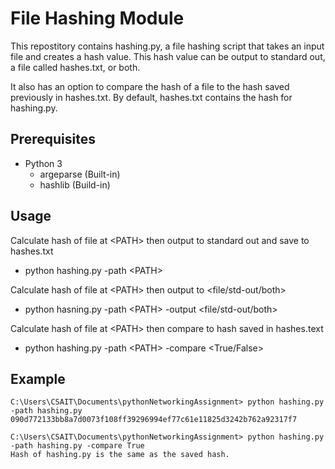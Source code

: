 # File Hashing Module

This repostitory contains hashing.py, a file hashing script that takes an input file and creates a hash value. This hash value can be output to standard out, a file called hashes.txt, or both. 

It also has an option to compare the hash of a file to the hash saved previously in hashes.txt. By default, hashes.txt contains the hash for hashing.py.

## Prerequisites
- Python 3
  - argeparse (Built-in)
  - hashlib (Build-in)

## Usage

Calculate hash of file at \<PATH> then output to standard out and save to hashes.txt
- python hashing.py -path \<PATH>

Calculate hash of file at \<PATH> then output to <file/std-out/both>
- python hasning.py -path \<PATH> -output <file/std-out/both>

Calculate hash of file at \<PATH> then compare to hash saved in hashes.text
- python hashing.py -path \<PATH> -compare <True/False>

## Example

```
C:\Users\CSAIT\Documents\pythonNetworkingAssignment> python hashing.py -path hashing.py
090d772133bb8a7d0073f108ff39296994ef77c61e11825d3242b762a92317f7

C:\Users\CSAIT\Documents\pythonNetworkingAssignment> python hashing.py -path hashing.py -compare True
Hash of hashing.py is the same as the saved hash.
```